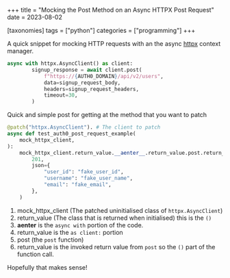 +++
title = "Mocking the Post Method on an Async HTTPX Post Request"
date = 2023-08-02

[taxonomies]
tags = ["python"]
categories = ["programming"]
+++

A quick snippet for mocking HTTP requests with an the async
[httpx](https://www.python-httpx.org/) context manager.

```py
async with httpx.AsyncClient() as client:
        signup_response = await client.post(
            f"https://{AUTH0_DOMAIN}/api/v2/users",
            data=signup_request_body,
            headers=signup_request_headers,
            timeout=30,
        )
```

<!-- more -->

Quick and simple post for getting at the method that you want to patch

```py
@patch("httpx.AsyncClient"). # The client to patch
async def test_auth0_post_request_example(
    mock_httpx_client,
):
    mock_httpx_client.return_value.__aenter__.return_value.post.return_value = Response(
        201,
        json={
            "user_id": "fake_user_id",
            "username": "fake_user_name",
            "email": "fake_email",
        },
    )
```  

1. mock_httpx_client (The patched uninitialised class of `httpx.AsyncClient`)
2. return_value (The class that is returned when initialised) this is the `()`
3. __aenter__ is the `async with` portion of the code.
4. return_value is the `as client:` portion
5. post (the `post` function)
6. return_value is the invoked return value from `post` so the `()` part of the function call.

Hopefully that makes sense!